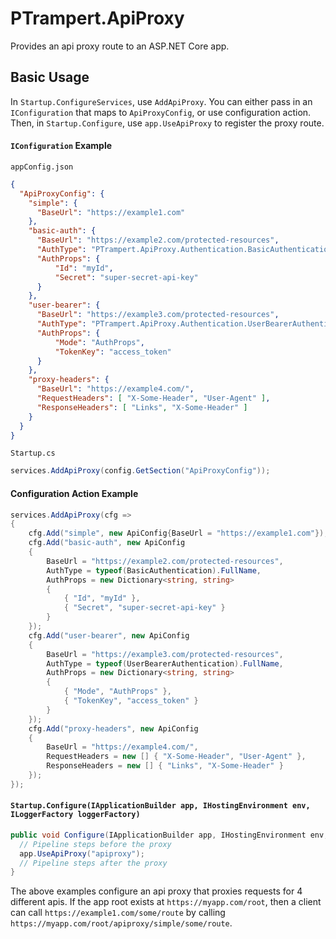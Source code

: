 # PTrampert.ApiProxy
Provides an api proxy route to an ASP.NET Core app.

## Basic Usage
In `Startup.ConfigureServices`, use `AddApiProxy`. You can either pass in an `IConfiguration` that maps to `ApiProxyConfig`, or use configuration action.
Then, in `Startup.Configure`, use `app.UseApiProxy` to register the proxy route.

#### `IConfiguration` Example
`appConfig.json`
```json
{
  "ApiProxyConfig": {
    "simple": {
      "BaseUrl": "https://example1.com"
    },
    "basic-auth": {
      "BaseUrl": "https://example2.com/protected-resources",
      "AuthType": "PTrampert.ApiProxy.Authentication.BasicAuthentication",
      "AuthProps": {
          "Id": "myId",
          "Secret": "super-secret-api-key"
      }
    },
    "user-bearer": {
      "BaseUrl": "https://example3.com/protected-resources",
      "AuthType": "PTrampert.ApiProxy.Authentication.UserBearerAuthentication",
      "AuthProps": {
          "Mode": "AuthProps",
          "TokenKey": "access_token"
      }
    },
    "proxy-headers": {
      "BaseUrl": "https://example4.com/",
      "RequestHeaders": [ "X-Some-Header", "User-Agent" ],
      "ResponseHeaders": [ "Links", "X-Some-Header" ]
    }
  }
}
```
`Startup.cs`
```csharp
services.AddApiProxy(config.GetSection("ApiProxyConfig"));
```

#### Configuration Action Example
```csharp
services.AddApiProxy(cfg =>
{
    cfg.Add("simple", new ApiConfig{BaseUrl = "https://example1.com"});
    cfg.Add("basic-auth", new ApiConfig
    {
        BaseUrl = "https://example2.com/protected-resources",
        AuthType = typeof(BasicAuthentication).FullName,
        AuthProps = new Dictionary<string, string>
        {
            { "Id", "myId" },
            { "Secret", "super-secret-api-key" }
        }
    });
    cfg.Add("user-bearer", new ApiConfig
    {
        BaseUrl = "https://example3.com/protected-resources",
        AuthType = typeof(UserBearerAuthentication).FullName,
        AuthProps = new Dictionary<string, string>
        {
            { "Mode", "AuthProps" },
            { "TokenKey", "access_token" }
        }
    });
    cfg.Add("proxy-headers", new ApiConfig
    {
        BaseUrl = "https://example4.com/",
        RequestHeaders = new [] { "X-Some-Header", "User-Agent" },
        ResponseHeaders = new [] { "Links", "X-Some-Header" }
    });
});
```

#### `Startup.Configure(IApplicationBuilder app, IHostingEnvironment env, ILoggerFactory loggerFactory)`
```csharp
public void Configure(IApplicationBuilder app, IHostingEnvironment env, ILoggerFactory loggerFactory) {
  // Pipeline steps before the proxy
  app.UseApiProxy("apiproxy");
  // Pipeline steps after the proxy
}
```

The above examples configure an api proxy that proxies requests for 4 different apis. If the app root exists at `https://myapp.com/root`,
then a client can call `https://example1.com/some/route` by calling `https://myapp.com/root/apiproxy/simple/some/route`.
